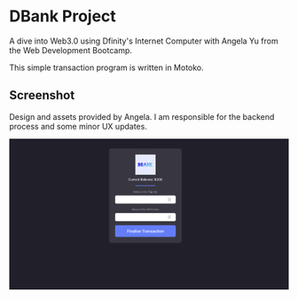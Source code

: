 # DBank Project

A dive into Web3.0 using Dfinity's Internet Computer with Angela Yu from the Web Development Bootcamp.

This simple transaction program is written in Motoko.

## Screenshot

Design and assets provided by Angela. I am responsible for the backend process and some minor UX updates.

![DBank homepage view](./dbank.png)